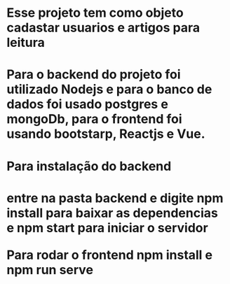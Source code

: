 # Esse projeto tem como objeto cadastar usuarios e artigos para leitura
# Para o backend do projeto foi utilizado Nodejs e para o banco de dados foi usado postgres e mongoDb, para o frontend foi usando bootstarp, Reactjs e Vue.

<h1> Para instalação do backend<h1/>
  <p> entre na pasta backend e digite <strong>npm install </strong> para baixar as dependencias e <strong>npm start </strong> para iniciar o servidor <p>
  <p> Para rodar o frontend <strong>npm install</strong> e <strong>npm run serve</strong></p>
  
  
